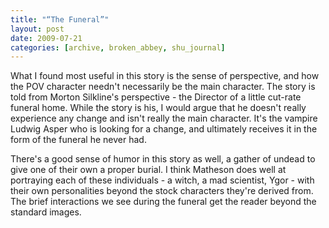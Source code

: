 ```yaml
---
title: "“The Funeral”"
layout: post
date: 2009-07-21
categories: [archive, broken_abbey, shu_journal]
---
```


What I found most useful in this story is the sense of perspective, and how the
POV character needn't necessarily be the main character. The story is told from
Morton Silkline's perspective - the Director of a little cut-rate funeral home.
While the story is his, I would argue that he doesn't really experience any
change and isn't really the main character. It's the vampire Ludwig Asper who is
looking for a change, and ultimately receives it in the form of the funeral he
never had.

There's a good sense of humor in this story as well, a gather of undead to give
one of their own a proper burial. I think Matheson does well at portraying each
of these individuals - a witch, a mad scientist, Ygor - with their own
personalities beyond the stock characters they're derived from. The brief
interactions we see during the funeral get the reader beyond the standard
images.
